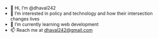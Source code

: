 - 👋 Hi, I’m @dhaval242
- 👀 I’m interested in policy and technology and how their intersection changes lives
- 🌱 I’m currently learning web development
- 📫 Reach me at dhaval242@gmail.com

<!---
dhaval242/dhaval242 is a ✨ special ✨ repository because its `README.md` (this file) appears on your GitHub profile.
You can click the Preview link to take a look at your changes.
--->
